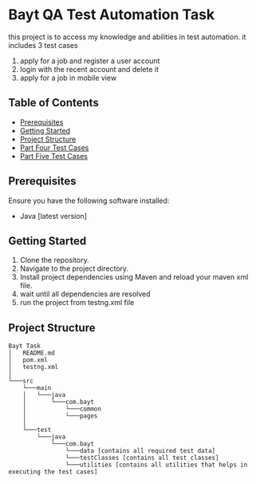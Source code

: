 # Bayt QA Test Automation Task

this project is to access my knowledge and abilities in test automation.
it includes 3 test cases
1. apply for a job and register a user account
2. login with the recent account and delete it
3. apply for a job in mobile view

## Table of Contents

- [Prerequisites](#prerequisites)
- [Getting Started](#getting-started)
- [Project Structure](#project-structure)
- [Part Four Test Cases](https://docs.google.com/spreadsheets/d/1ti1Yi7_q0PqHT8BHjYSh0joAA0WFgjBDzJPr_nG1GU4/edit?usp=sharing)
- [Part Five Test Cases](https://docs.google.com/spreadsheets/d/1DnuX8p15cWeyzFIZDOai6C4oOo9kkHL1Ac4UGeuBulQ/edit?usp=sharing)


## Prerequisites

Ensure you have the following software installed:

- Java [latest version]

## Getting Started

1. Clone the repository.
2. Navigate to the project directory.
3. Install project dependencies using Maven and reload your maven xml file.
4. wait until all dependencies are resolved
5. run the project from testng.xml file

## Project Structure

```plaintext
Bayt Task
│   README.md
│   pom.xml
│   testng.xml
│
└───src
    └───main
    │   └───java
    │       └───com.bayt
    │           └───common
    │           └───pages
    │
    └───test
        └───java
            └───com.bayt
                └───data [contains all required test data]
                └───testClasses [contains all test classes]
                └───utilities [contains all utilities that helps in executing the test cases]
